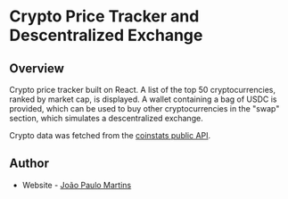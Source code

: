 # Crypto Price Tracker and Descentralized Exchange

## Overview

Crypto price tracker built on React. A list of the top 50 cryptocurrencies, ranked by market cap, is displayed. A wallet containing a bag of USDC is provided, which can be used to buy other cryptocurrencies in the "swap" section, which simulates a descentralized exchange.

Crypto data was fetched from the [coinstats public API](https://documenter.getpostman.com/view/5734027/RzZ6Hzr3?version=latest).

## Author

- Website - [João Paulo Martins](https://portfolio-40fathoms.vercel.app/)
